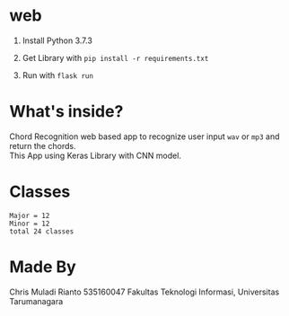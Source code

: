 # web

1. Install Python 3.7.3

2. Get Library with `pip install -r requirements.txt`

3. Run with `flask run`

# What's inside?
Chord Recognition web based app to recognize user input `wav` or `mp3` and return the chords.\
This App using Keras Library with CNN model.

# Classes
`Major = 12`\
`Minor = 12`\
`total 24 classes`

# Made By
Chris Muladi Rianto
535160047
Fakultas Teknologi Informasi, Universitas Tarumanagara

